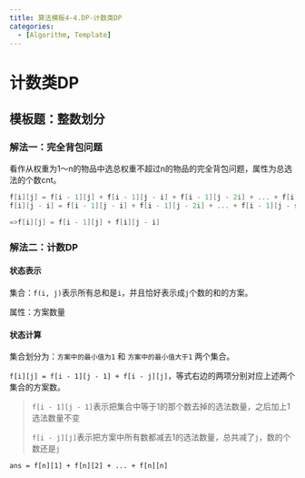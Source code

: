 ```yaml
---
title: 算法模板4-4.DP-计数类DP
categories:
  - [Algorithm, Template]
---
```


# 计数类DP

## 模板题：整数划分

### 解法一：完全背包问题

看作从权重为1～n的物品中选总权重不超过n的物品的完全背包问题，属性为总选法的个数cnt。

```cpp
f[i][j] = f[i - 1][j] + f[i - 1][j - i] + f[i - 1][j - 2i] + ... + f[i - 1][j - si]
f[i][j - i] = f[i - 1][j - i] + f[i - 1][j - 2i] + ... + f[i - 1][j - si]

=>f[i][j] = f[i - 1][j] + f[i][j - i]
```

### 解法二：计数DP

#### 状态表示

集合：`f(i, j)`表示所有总和是`i`，并且恰好表示成`j`个数的和的方案。

属性：方案数量

#### 状态计算

集合划分为：`方案中的最小值为1` 和 `方案中的最小值大于1` 两个集合。

`f[i][j] = f[i - 1][j - 1] + f[i - j][j]`，等式右边的两项分别对应上述两个集合的方案数。

> `f[i - 1][j - 1]`表示把集合中等于1的那个数去掉的选法数量，之后加上1选法数量不变
>
> `f[i - j][j]`表示把方案中所有数都减去1的选法数量，总共减了`j`，数的个数还是`j`

`ans = f[n][1] + f[n][2] + ... + f[n][n]`
